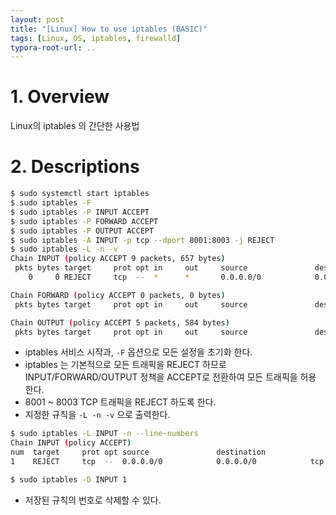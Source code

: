 ```yaml
---
layout: post
title: "[Linux] How to use iptables (BASIC)"
tags: [Linux, OS, iptables, firewalld]
typora-root-url: ..
---
```


# 1. Overview
Linux의 iptables 의 간단한 사용법


# 2. Descriptions
```sh
$ sudo systemctl start iptables
$ sudo iptables -F
$ sudo iptables -P INPUT ACCEPT
$ sudo iptables -P FORWARD ACCEPT
$ sudo iptables -P OUTPUT ACCEPT
$ sudo iptables -A INPUT -p tcp --dport 8001:8003 -j REJECT
$ sudo iptables -L -n -v
Chain INPUT (policy ACCEPT 9 packets, 657 bytes)
 pkts bytes target     prot opt in     out     source               destination
    0     0 REJECT     tcp  --  *      *       0.0.0.0/0            0.0.0.0/0            tcp dpts:8001:8003 reject-with icmp-port-unreachable

Chain FORWARD (policy ACCEPT 0 packets, 0 bytes)
 pkts bytes target     prot opt in     out     source               destination

Chain OUTPUT (policy ACCEPT 5 packets, 584 bytes)
 pkts bytes target     prot opt in     out     source               destination
```

 - iptables 서비스 시작과, `-F` 옵션으로 모든 설정을 초기화 한다.
 - iptables 는 기본적으로 모든 트래픽을 REJECT 하므로 INPUT/FORWARD/OUTPUT 정책을 ACCEPT로 전환하여 모든 트래픽을 허용 한다.
 - 8001 ~ 8003 TCP 트래픽을 REJECT 하도록 한다.
 - 지정한 규칙을 `-L -n -v` 으로 출력한다.



```sh
$ sudo iptables -L INPUT -n --line-numbers
Chain INPUT (policy ACCEPT)
num  target     prot opt source               destination
1    REJECT     tcp  --  0.0.0.0/0            0.0.0.0/0            tcp dpts:8001:8003 reject-with icmp-port-unreachable

$ sudo iptables -D INPUT 1
```

 - 저장된 규칙의 번호로 삭제할 수 있다.